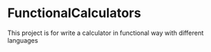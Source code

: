 # FunctionalCalculators
This project is for write a calculator in functional way with different languages
